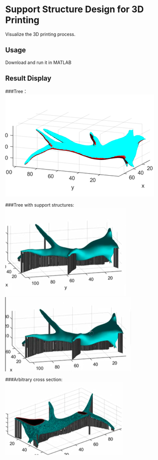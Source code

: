 # Support Structure Design for 3D Printing

Visualize the 3D printing process.

## Usage

Download and run it in MATLAB

## Result Display

###Tree：
![image](https://github.com/Mol2017/3D-Printing-Support-Structures/blob/master/IMG/Tree1.png)

###Tree with support structures:
![image](https://github.com/Mol2017/3D-Printing-Support-Structures/blob/master/IMG/support.png)
![image](https://github.com/Mol2017/3D-Printing-Support-Structures/blob/master/IMG/support2.png)

###Arbitrary cross section:
![image](https://github.com/Mol2017/3D-Printing-Support-Structures/blob/master/IMG/cut.png)

